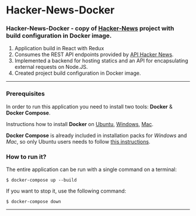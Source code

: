 # <a href="https://github.com/SeniorIgor/Hacker-News-Docker/blob/master/README.md#-hacker-news-docker"></a> Hacker-News-Docker
### Hacker-News-Docker - copy of <a href="https://github.com/SeniorIgor/Hacker-News#-hacker-news">Hacker-News</a> project with build configuration in Docker image.

1. Application build in React with Redux
2. Сonsumes the REST API endpoints provided by <a href="https://news.ycombinator.com/news">API Hacker News</a>.
3. Implemented a backend for hosting statics and an API for encapsulating external requests on Node.JS.
4. Created project build configuration in Docker image.

---

### Prerequisites

In order to run this application you need to install two tools: **Docker** & **Docker Compose**.

Instructions how to install **Docker** on [Ubuntu](https://docs.docker.com/install/linux/docker-ce/ubuntu/), [Windows](https://docs.docker.com/docker-for-windows/install/), [Mac](https://docs.docker.com/docker-for-mac/install/).

**Docker Compose** is already included in installation packs for *Windows* and *Mac*, so only Ubuntu users needs to follow [this instructions](https://docs.docker.com/compose/install/).


### How to run it?

The entire application can be run with a single command on a terminal:

```
$ docker-compose up --build
```

If you want to stop it, use the following command:

```
$ docker-compose down
```

---
